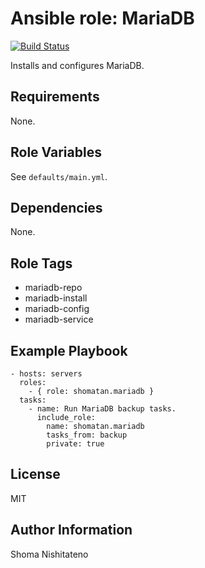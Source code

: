 Ansible role: MariaDB
=========

[![Build Status](https://travis-ci.org/shomatan/ansible-mariadb.svg?branch=master)](https://travis-ci.org/shomatan/ansible-mariadb)

Installs and configures MariaDB.

Requirements
------------

None.

Role Variables
--------------
See `defaults/main.yml`.

Dependencies
------------

None.

Role Tags
----

- mariadb-repo
- mariadb-install
- mariadb-config
- mariadb-service

Example Playbook
----------------

    - hosts: servers
      roles:
        - { role: shomatan.mariadb }
      tasks:
        - name: Run MariaDB backup tasks.
          include_role:
            name: shomatan.mariadb
            tasks_from: backup
            private: true

License
-------

MIT

Author Information
------------------

Shoma Nishitateno